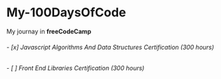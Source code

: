 # My-100DaysOfCode
My journay in **freeCodeCamp**
###### - [x] Javascript Algorithms And Data Structures Certification (300 hours)
###### - [ ] Front End Libraries Certification (300 hours)
